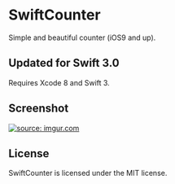 # SwiftCounter
Simple and beautiful counter (iOS9 and up).

<h2>Updated for Swift 3.0</h2>

Requires Xcode 8 and Swift 3.

<h2>Screenshot</h2>
<a href="http://imgur.com/8x0n4G4"><img src="http://i.imgur.com/8x0n4G4.gif" title="source: imgur.com" /></a>

<h2>License</h2>

SwiftCounter is licensed under the MIT license.
